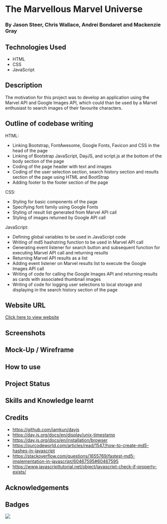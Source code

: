 # The Marvellous Marvel Universe

### By Jason Steer, Chris Wallace, Andrei Bondaret and Mackenzie Gray

## Technologies Used

- HTML
- CSS
- JavaScript

## Description 

The motivation for this project was to develop an application using the Marvel API and Google Images API, which could than be used by a Marvel enthusiast to search images of their favourite characters. 

## Outline of codebase writing
HTML:
- Linking Bootstrap, FontAwesome, Google Fonts, Favicon and CSS in the head of the page
- Linking of Bootstrap JavaScript, DayJS, and script.js at the bottom of the body section of the page
- Coding of the page header with text and images
- Coding of the user selection section, search history section and results section of the page using HTML and BootStrap
- Adding footer to the footer section of the page 

CSS:
- Styling for basic components of the page 
- Specifying font family using Google Fonts
- Styling of result list generated from Marvel API call
- Styling of images returned by Google API call

JavaScript:
- Defining global variables to be used in JavaScript code
- Writing of md5 hashstring function to be used in Marvel API call
- Generating event listener for search button and subsequent function for executing Marvel API call and returning results
- Returning Marvel API results as a list 
- Adding event listener on Marvel results list to execute the Google Images API call
- Writing of code for calling the Google Images API and returning results as cards with associated thumbnail images
- Writing of code for logging user selections to local storage and displaying in the search history section of the page

## Website URL
[Click here to view website](https://mdkgray.github.io/marvel_universe/)

## Screenshots


## Mock-Up / Wireframe


## How to use


## Project Status


## Skills and Knowledge learnt


## Credits
 - https://github.com/iamkun/dayjs
 - https://day.js.org/docs/en/display/unix-timestamp
 - https://day.js.org/docs/en/installation/browser
 - https://ourcodeworld.com/articles/read/1547/how-to-create-md5-hashes-in-javascript
 - https://stackoverflow.com/questions/1655769/fastest-md5-implementation-in-javascript/60467595#60467595
 - https://www.javascripttutorial.net/object/javascript-check-if-property-exists/


## Acknowledgements




## Badges
[![](https://data.jsdelivr.com/v1/package/npm/dayjs/badge)](https://www.jsdelivr.com/package/npm/dayjs)